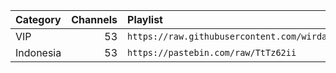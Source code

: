 <table>
  <thead>
    <tr><th align="left">Category</th><th align="left">Channels</th><th align="left">Playlist</th></tr>
  </thead>
  <tbody>
    <tr><td>VIP</td><td align="right">53</td><td nowrap><code>https://raw.githubusercontent.com/wirdana/ema/main/trojan.m3u</code></td></tr>
    <tr><td>Indonesia</td><td align="right">53</td><td nowrap><code>https://pastebin.com/raw/TtTz62ii</code></td></tr>
  </tbody>
</table>
